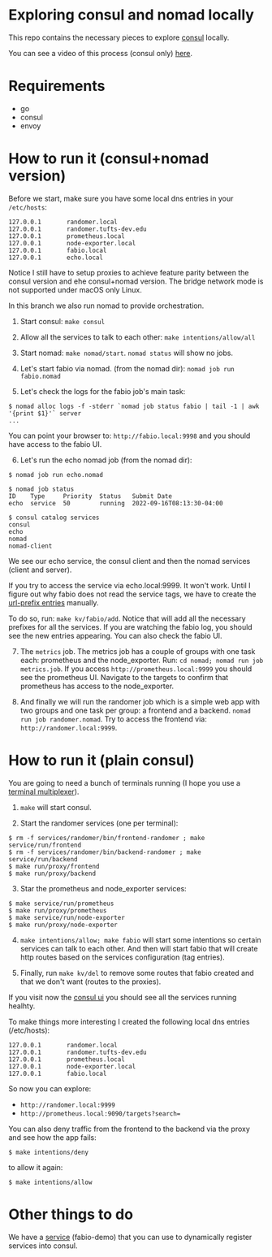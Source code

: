 
# Exploring consul and nomad locally

This repo contains the necessary pieces to explore [consul](https://www.hashicorp.com/products/consul) locally.

You can see a video of this process (consul only) [here](https://vimeo.com/manage/videos/748180645).

# Requirements

- go
- consul
- envoy

# How to run it (consul+nomad version)

Before we start, make sure you have some local dns entries in your `/etc/hosts`:

```
127.0.0.1       randomer.local
127.0.0.1       randomer.tufts-dev.edu
127.0.0.1       prometheus.local
127.0.0.1       node-exporter.local
127.0.0.1       fabio.local
127.0.0.1       echo.local
```

Notice I still have to setup proxies to achieve feature parity between the consul version and
ehe consul+nomad version. The bridge network mode is not supported under macOS only Linux.

In this branch we also run nomad to provide orchestration.

1. Start consul: `make consul`

2. Allow all the services to talk to each other: `make intentions/allow/all`

3. Start nomad: `make nomad/start`. `nomad status` will show no jobs.

4. Let's start fabio via nomad. (from the nomad dir): `nomad job run fabio.nomad`

5. Let's check the logs for the fabio job's main task:

```
$ nomad alloc logs -f -stderr `nomad job status fabio | tail -1 | awk '{print $1}'` server
...
```

You can point your browser to: `http://fabio.local:9998` and you should have access to the
fabio UI.

6. Let's run the echo nomad job (from the nomad dir):

```
$ nomad job run echo.nomad

$ nomad job status
ID    Type     Priority  Status   Submit Date
echo  service  50        running  2022-09-16T08:13:30-04:00

$ consul catalog services
consul
echo
nomad
nomad-client
```

We see our echo service, the consul client and then
the nomad services (client and server).

If you try to access the service via echo.local:9999. It won't work. Until I figure out why fabio
does not read the service tags, we have to create the [url-prefix entries](https://fabiolb.net/quickstart/)
manually.

To do so, run: `make kv/fabio/add`. Notice that will add all the necessary prefixes for all the
services. If you are watching the fabio log, you should see the new entries appearing. You can also check the
fabio UI.

7. The `metrics` job. The metrics job has a couple of groups with one task each: prometheus and the node_exporter.
Run: `cd nomad; nomad run job metrics.job`. If you access `http://prometheus.local:9999` you should see the prometheus
UI. Navigate to the targets to confirm that prometheus has access to the node_exporter.

8. And finally we will run the randomer job which is a simple web app with two groups and one task
per group: a frontend and a backend. `nomad run job randomer.nomad`. Try to access the frontend via:
`http://randomer.local:9999`.

# How to run it (plain consul)

You are going to need a bunch of terminals running (I hope you use a [terminal multiplexer](https://github.com/tmux/tmux)).

1. `make` will start consul.

2. Start the randomer services (one per terminal):
  ```
  $ rm -f services/randomer/bin/frontend-randomer ; make service/run/frontend
  $ rm -f services/randomer/bin/backend-randomer ; make service/run/backend
  $ make run/proxy/frontend
  $ make run/proxy/backend
  ```

3. Star the prometheus and node_exporter services:
  ```
  $ make service/run/prometheus
  $ make run/proxy/prometheus
  $ make service/run/node-exporter
  $ make run/proxy/node-exporter
  ```

4. `make intentions/allow; make fabio` will start some intentions so certain services can talk to each other.
And then will start fabio that will create http routes based on the services configuration (tag entries).

5. Finally, run `make kv/del` to remove some routes that fabio created and that we don't want (routes to the
proxies).

If you visit now the [consul ui](http://localhost:8500) you should see all the services running healhty.

To make things more interesting I created the following local dns entries (/etc/hosts):

```
127.0.0.1       randomer.local
127.0.0.1       randomer.tufts-dev.edu
127.0.0.1       prometheus.local
127.0.0.1       node-exporter.local
127.0.0.1       fabio.local
```

So now you can explore:

- `http://randomer.local:9999`
- `http://prometheus.local:9090/targets?search=`

You can also deny traffic from the frontend to the backend via the proxy and see how the app fails:

`$ make intentions/deny`

to allow it again:

`$ make intentions/allow`

# Other things to do

We have a [service](https://github.com/fabiolb/fabio/blob/master/demo/server/server.go) (fabio-demo)
that you can use to dynamically register services into consul.

